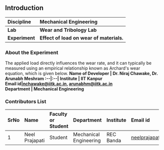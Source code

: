 ## Introduction


<b>Discipline | <b>Mechanical Engineering
:--|:--|
<b> Lab | <b> Wear and Tribology Lab
<b> Experiment|     <b> Effect of load on wear of materials.

### About the Experiment 

The applied load directly influences the wear rate, and it can typically be measured using an empirical relationship known as Archard's wear equation, which is given below.
<b>Name of Developer | <b> Dr. Niraj Chawake, Dr. Arunabh Meshram 
:--|:--|
<b> Institute | IIT Kanpur <b>  
<b> Email id|nchawake@iitk.ac.in, arunabhm@iitk.ac.in <b>  
<b> Department | Mechanical Engineering 

### Contributors List

SrNo | Name | Faculty or Student | Department| Institute | Email id
:--|:--|:--|:--|:--|:--|
1 |Neel Prajapati | Student |Mechanical Engineering | REC Banda | neelprajapati7568@gmail.com

